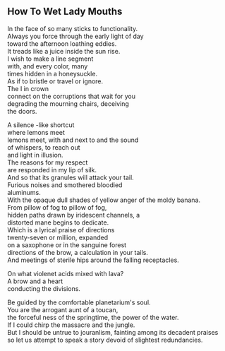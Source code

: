How To Wet Lady Mouths
----------------------
In the face of so many sticks to functionality.  
Always you force through the early light of day  
toward the afternoon loathing eddies.  
It treads like a juice inside the sun rise.  
I wish to make a line segment  
with, and every color, many  
times hidden in a honeysuckle.  
As if to bristle or travel or ignore.  
The I in crown  
connect on the corruptions that wait for you  
degrading the mourning chairs, deceiving  
the doors.  
  
A silence -like shortcut  
where lemons meet  
lemons meet, with and next to and the sound  
of whispers, to reach out  
and light in illusion.  
The reasons for my respect  
are responded in my lip of silk.  
And so that its granules will attack your tail.  
Furious noises and smothered bloodied  
aluminums.  
With the opaque dull shades of yellow anger of the moldy banana.  
From pillow of fog to pillow of fog,  
hidden paths drawn by iridescent channels, a  
distorted mane begins to dedicate.  
Which is a lyrical praise of directions  
twenty-seven or million, expanded  
on a saxophone or in the sanguine forest  
directions of the brow, a calculation in your tails.  
And meetings of sterile hips around the falling receptacles.  
  
On what violenet acids mixed with lava?  
A brow and a heart  
conducting the divisions.  
  
Be guided by the comfortable planetarium's soul.  
You are the arrogant aunt of a toucan,  
the forceful ness of the springtime, the power of the water.  
If I could chirp the massacre and the jungle.  
But I should be untrue to jouranlism, fainting among its decadent praises  
so let us attempt to speak a story devoid of slightest redundancies.  
